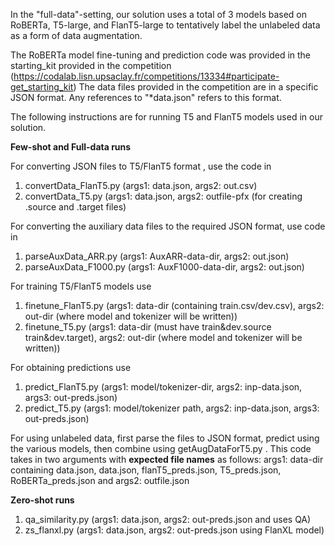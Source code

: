 
In the "full-data"-setting, our solution uses a total of 3 models based on RoBERTa, T5-large, and FlanT5-large to tentatively
label the unlabeled data as a form of data augmentation.

The RoBERTa model fine-tuning and prediction code was provided in the starting_kit provided in the competition
(https://codalab.lisn.upsaclay.fr/competitions/13334#participate-get_starting_kit)
The data files provided in the competition are in a specific JSON format. Any references to "*data.json" refers to this format.

The following instructions are for running T5 and FlanT5 models used in our solution.


<b> Few-shot and Full-data runs</b>

For converting JSON files to T5/FlanT5 format , use the code in 

1. convertData_FlanT5.py (args1: data.json, args2: out.csv)
2. convertData_T5.py     (args1: data.json, args2: outfile-pfx (for creating .source and .target files)

For converting the auxiliary data files to the required JSON format, use code in 
1. parseAuxData_ARR.py (args1: AuxARR-data-dir, args2: out.json)
2. parseAuxData_F1000.py (args1: AuxF1000-data-dir, args2: out.json)


For training T5/FlanT5 models use
1. finetune_FlanT5.py (args1: data-dir (containing train.csv/dev.csv), args2: out-dir (where model and tokenizer will be written))
2. finetune_T5.py     (args1: data-dir (must have train&dev.source train&dev.target), args2: out-dir (where model and tokenizer will be written))

For obtaining predictions use
1. predict_FlanT5.py (args1: model/tokenizer-dir, args2: inp-data.json, args3: out-preds.json)
2. predict_T5.py (args1: model/tokenizer path, args2: inp-data.json, args3: out-preds.json)


For using unlabeled data, first parse the files to JSON format, predict using the various models, then combine using
getAugDataForT5.py . 
This code takes in two arguments with <b>expected file names</b> as follows:
args1: data-dir containing data.json, data.json, flanT5_preds.json, T5_preds.json, RoBERTa_preds.json 
and args2: outfile.json

<b>Zero-shot runs</b>

1. qa_similarity.py (args1: data.json, args2: out-preds.json and uses QA)
2. zs_flanxl.py (args1: data.json, args2: out-preds.json using FlanXL model)
   
